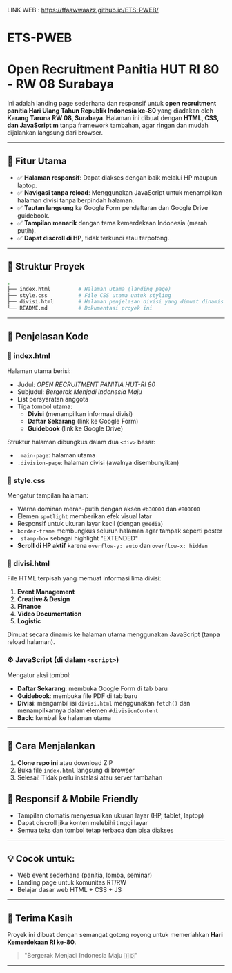 LINK WEB : https://ffaawwaazz.github.io/ETS-PWEB/

# ETS-PWEB

# Open Recruitment Panitia HUT RI 80 - RW 08 Surabaya

Ini adalah landing page sederhana dan responsif untuk **open recruitment panitia Hari Ulang Tahun Republik Indonesia ke-80** yang diadakan oleh **Karang Taruna RW 08, Surabaya**. Halaman ini dibuat dengan **HTML, CSS, dan JavaScript m** tanpa framework tambahan, agar ringan dan mudah dijalankan langsung dari browser.

---

## 🎯 Fitur Utama

- ✅ **Halaman responsif**: Dapat diakses dengan baik melalui HP maupun laptop.
- ✅ **Navigasi tanpa reload**: Menggunakan JavaScript untuk menampilkan halaman divisi tanpa berpindah halaman.
- ✅ **Tautan langsung** ke Google Form pendaftaran dan Google Drive guidebook.
- ✅ **Tampilan menarik** dengan tema kemerdekaan Indonesia (merah putih).
- ✅ **Dapat discroll di HP**, tidak terkunci atau terpotong.

---

## 🧩 Struktur Proyek

```bash
.
├── index.html         # Halaman utama (landing page)
├── style.css          # File CSS utama untuk styling
├── divisi.html        # Halaman penjelasan divisi yang dimuat dinamis
└── README.md          # Dokumentasi proyek ini
```

---

## 📝 Penjelasan Kode

### 📄 index.html

Halaman utama berisi:
- Judul: *OPEN RECRUITMENT PANITIA HUT-RI 80*
- Subjudul: *Bergerak Menjadi Indonesia Maju*
- List persyaratan anggota
- Tiga tombol utama:
  - **Divisi** (menampilkan informasi divisi)
  - **Daftar Sekarang** (link ke Google Form)
  - **Guidebook** (link ke Google Drive)

Struktur halaman dibungkus dalam dua `<div>` besar:
- `.main-page`: halaman utama
- `.division-page`: halaman divisi (awalnya disembunyikan)

### 🎨 style.css

Mengatur tampilan halaman:
- Warna dominan merah-putih dengan aksen `#b30000` dan `#800000`
- Elemen `spotlight` memberikan efek visual latar
- Responsif untuk ukuran layar kecil (dengan `@media`)
- `border-frame` membungkus seluruh halaman agar tampak seperti poster
- `.stamp-box` sebagai highlight "EXTENDED"
- **Scroll di HP aktif** karena `overflow-y: auto` dan `overflow-x: hidden`

### 📜 divisi.html

File HTML terpisah yang memuat informasi lima divisi:
1. **Event Management**
2. **Creative & Design**
3. **Finance**
4. **Video Documentation**
5. **Logistic**

Dimuat secara dinamis ke halaman utama menggunakan JavaScript (tanpa reload halaman).

### ⚙️ JavaScript (di dalam `<script>`)

Mengatur aksi tombol:
- **Daftar Sekarang**: membuka Google Form di tab baru
- **Guidebook**: membuka file PDF di tab baru
- **Divisi**: mengambil isi `divisi.html` menggunakan `fetch()` dan menampilkannya dalam elemen `#divisionContent`
- **Back**: kembali ke halaman utama

---

## 🔧 Cara Menjalankan

1. **Clone repo ini** atau download ZIP
2. Buka file `index.html` langsung di browser
3. Selesai! Tidak perlu instalasi atau server tambahan

## 📱 Responsif & Mobile Friendly

- Tampilan otomatis menyesuaikan ukuran layar (HP, tablet, laptop)
- Dapat discroll jika konten melebihi tinggi layar
- Semua teks dan tombol tetap terbaca dan bisa diakses

---

## 💡 Cocok untuk:

- Web event sederhana (panitia, lomba, seminar)
- Landing page untuk komunitas RT/RW
- Belajar dasar web HTML + CSS + JS

---

## 🙌 Terima Kasih

Proyek ini dibuat dengan semangat gotong royong untuk memeriahkan **Hari Kemerdekaan RI ke-80**.

> "Bergerak Menjadi Indonesia Maju 🇮🇩"

---
